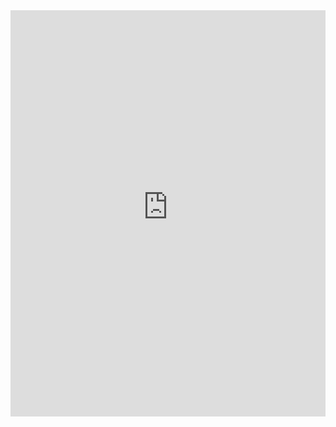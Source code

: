 <iframe src="http://notfound-static.fwebservices.be/404/index.html?&amp;key=a7a39eb8c1a0b4241edac5ae64fa330d" width="100%" height="650" frameborder="0"></iframe>
